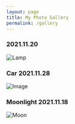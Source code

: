 ```yaml
---
layout: page
title: My Photo Gallery
permalink: /gallery
---
```

### 2021.11.20
![Lamp](../assets/img/testlogo.png)
### Car 2021.11.28
![Image](../assets/img/car.jpg)
### Moonlight 2021.11.18
![Moon](../assets/img/maininage.jpg)
